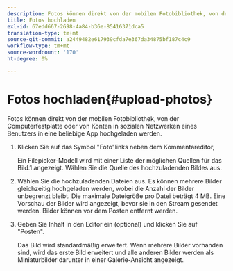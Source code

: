 ```yaml
---
description: Fotos können direkt von der mobilen Fotobibliothek, von der Computerfestplatte oder von Konten in sozialen Netzwerken eines Benutzers in eine beliebige App hochgeladen werden.
title: Fotos hochladen
exl-id: 67edd667-2698-4a84-b36e-85416371dca5
translation-type: tm+mt
source-git-commit: a2449482e617939cfda7e367da34875bf187c4c9
workflow-type: tm+mt
source-wordcount: '170'
ht-degree: 0%

---
```


# Fotos hochladen{#upload-photos}

Fotos können direkt von der mobilen Fotobibliothek, von der Computerfestplatte oder von Konten in sozialen Netzwerken eines Benutzers in eine beliebige App hochgeladen werden.

1. Klicken Sie auf das Symbol &quot;Foto&quot;links neben dem Kommentareditor,

   Ein Filepicker-Modell wird mit einer Liste der möglichen Quellen für das Bild.1 angezeigt. Wählen Sie die Quelle des hochzuladenden Bildes aus.
1. Wählen Sie die hochzuladenden Dateien aus. Es können mehrere Bilder gleichzeitig hochgeladen werden, wobei die Anzahl der Bilder unbegrenzt bleibt. Die maximale Dateigröße pro Datei beträgt 4 MB. Eine Vorschau der Bilder wird angezeigt, bevor sie in den Stream gesendet werden. Bilder können vor dem Posten entfernt werden.
1. Geben Sie Inhalt in den Editor ein (optional) und klicken Sie auf &quot;Posten&quot;.

   Das Bild wird standardmäßig erweitert. Wenn mehrere Bilder vorhanden sind, wird das erste Bild erweitert und alle anderen Bilder werden als Miniaturbilder darunter in einer Galerie-Ansicht angezeigt.
